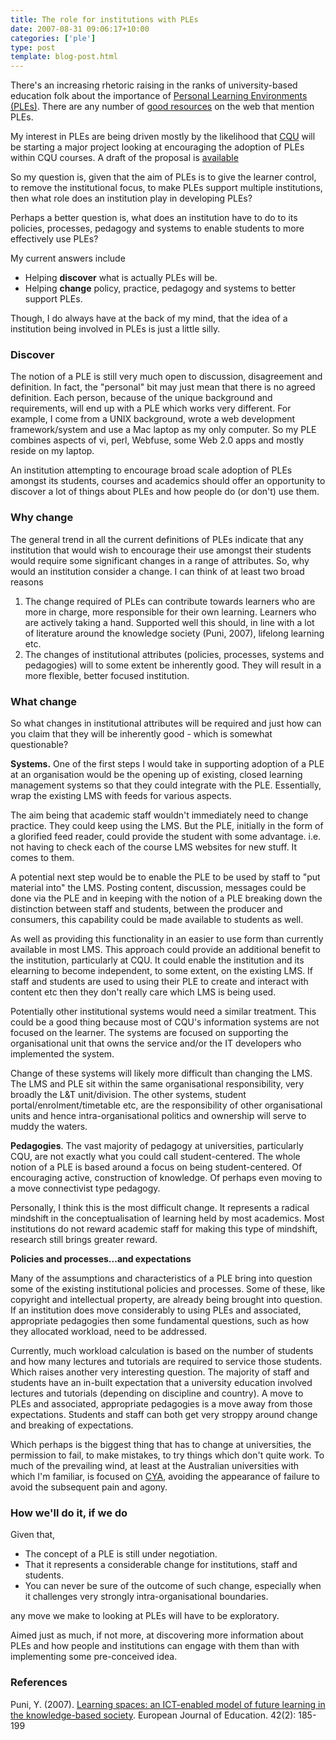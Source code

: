 ```yaml
---
title: The role for institutions with PLEs
date: 2007-08-31 09:06:17+10:00
categories: ['ple']
type: post
template: blog-post.html
---
```

There's an increasing rhetoric raising in the ranks of university-based education folk about the importance of [Personal Learning Environments (PLEs)](http://en.wikipedia.org/wiki/Personal_Learning_Environment). There are any number of [good resources](http://del.icio.us/davidj1/ple) on the web that mention PLEs.

My interest in PLEs are being driven mostly by the likelihood that [CQU](http://www.cqu.edu.au/) will be starting a major project looking at encouraging the adoption of PLEs within CQU courses. A draft of the proposal is [available](http://cq-pan.cqu.edu.au/david-jones/blog/wp-content/uploads/2007/08/ple.pdf "PLE_Proposal.pdf")

So my question is, given that the aim of PLEs is to give the learner control, to remove the institutional focus, to make PLEs support multiple institutions, then what role does an institution play in developing PLEs?

Perhaps a better question is, what does an institution have to do to its policies, processes, pedagogy and systems to enable students to more effectively use PLEs?

My current answers include

- Helping **discover** what is actually PLEs will be.
- Helping **change** policy, practice, pedagogy and systems to better support PLEs.

Though, I do always have at the back of my mind, that the idea of a institution being involved in PLEs is just a little silly.

### Discover

The notion of a PLE is still very much open to discussion, disagreement and definition. In fact, the "personal" bit may just mean that there is no agreed definition. Each person, because of the unique background and requirements, will end up with a PLE which works very different. For example, I come from a UNIX background, wrote a web development framework/system and use a Mac laptop as my only computer. So my PLE combines aspects of vi, perl, Webfuse, some Web 2.0 apps and mostly reside on my laptop.

An institution attempting to encourage broad scale adoption of PLEs amongst its students, courses and academics should offer an opportunity to discover a lot of things about PLEs and how people do (or don't) use them.

### Why change

The general trend in all the current definitions of PLEs indicate that any institution that would wish to encourage their use amongst their students would require some significant changes in a range of attributes. So, why would an institution consider a change. I can think of at least two broad reasons

1. The change required of PLEs can contribute towards learners who are more in charge, more responsible for their own learning. Learners who are actively taking a hand. Supported well this should, in line with a lot of literature around the knowledge society (Puni, 2007), lifelong learning etc.
2. The changes of institutional attributes (policies, processes, systems and pedagogies) will to some extent be inherently good. They will result in a more flexible, better focused institution.

### What change

So what changes in institutional attributes will be required and just how can you claim that they will be inherently good - which is somewhat questionable?

**Systems.** One of the first steps I would take in supporting adoption of a PLE at an organisation would be the opening up of existing, closed learning management systems so that they could integrate with the PLE. Essentially, wrap the existing LMS with feeds for various aspects.

The aim being that academic staff wouldn't immediately need to change practice. They could keep using the LMS. But the PLE, initially in the form of a glorified feed reader, could provide the student with some advantage. i.e. not having to check each of the course LMS websites for new stuff. It comes to them.

A potential next step would be to enable the PLE to be used by staff to "put material into" the LMS. Posting content, discussion, messages could be done via the PLE and in keeping with the notion of a PLE breaking down the distinction between staff and students, between the producer and consumers, this capability could be made available to students as well.

As well as providing this functionality in an easier to use form than currently available in most LMS. This approach could provide an additional benefit to the institution, particularly at CQU. It could enable the institution and its elearning to become independent, to some extent, on the existing LMS. If staff and students are used to using their PLE to create and interact with content etc then they don't really care which LMS is being used.

Potentially other institutional systems would need a similar treatment. This could be a good thing because most of CQU's information systems are not focused on the learner. The systems are focused on supporting the organisational unit that owns the service and/or the IT developers who implemented the system.

Change of these systems will likely more difficult than changing the LMS. The LMS and PLE sit within the same organisational responsibility, very broadly the L&T unit/division. The other systems, student portal/enrolment/timetable etc, are the responsibility of other organisational units and hence intra-organisational politics and ownership will serve to muddy the waters.

**Pedagogies**. The vast majority of pedagogy at universities, particularly CQU, are not exactly what you could call student-centered. The whole notion of a PLE is based around a focus on being student-centered. Of encouraging active, construction of knowledge. Of perhaps even moving to a move connectivist type pedagogy.

Personally, I think this is the most difficult change. It represents a radical mindshift in the conceptualisation of learning held by most academics. Most institutions do not reward academic staff for making this type of mindshift, research still brings greater reward.

**Policies and processes...and expectations**

Many of the assumptions and characteristics of a PLE bring into question some of the existing institutional policies and processes. Some of these, like copyright and intellectual property, are already being brought into question. If an institution does move considerably to using PLEs and associated, appropriate pedagogies then some fundamental questions, such as how they allocated workload, need to be addressed.

Currently, much workload calculation is based on the number of students and how many lectures and tutorials are required to service those students. Which raises another very interesting question. The majority of staff and students have an in-built expectation that a university education involved lectures and tutorials (depending on discipline and country). A move to PLEs and associated, appropriate pedagogies is a move away from those expectations. Students and staff can both get very stroppy around change and breaking of expectations.

Which perhaps is the biggest thing that has to change at universities, the permission to fail, to make mistakes, to try things which don't quite work. To much of the prevailing wind, at least at the Australian universities with which I'm familiar, is focused on [CYA](http://en.wikipedia.org/wiki/Cover_your_ass), avoiding the appearance of failure to avoid the subsequent pain and agony.

### How we'll do it, if we do

Given that,

- The concept of a PLE is still under negotiation.
- That it represents a considerable change for institutions, staff and students.
- You can never be sure of the outcome of such change, especially when it challenges very strongly intra-organisational boundaries.

any move we make to looking at PLEs will have to be exploratory.

Aimed just as much, if not more, at discovering more information about PLEs and how people and institutions can engage with them than with implementing some pre-conceived idea.

### References

Puni, Y. (2007). [Learning spaces: an ICT-enabled model of future learning in the knowledge-based society](http://www.blackwell-synergy.com/doi/full/10.1111/j.1465-3435.2007.00302.x). European Journal of Education. 42(2): 185-199